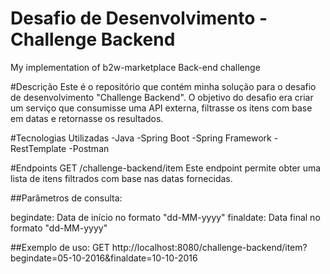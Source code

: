 # Desafio de Desenvolvimento - Challenge Backend
My implementation of b2w-marketplace Back-end challenge

#Descrição
Este é o repositório que contém minha solução para o desafio de desenvolvimento "Challenge Backend".
O objetivo do desafio era criar um serviço que consumisse uma API externa, filtrasse os itens com base em datas e retornasse os resultados.

#Tecnologias Utilizadas
-Java
-Spring Boot
-Spring Framework
-RestTemplate
-Postman

#Endpoints
GET /challenge-backend/item
Este endpoint permite obter uma lista de itens filtrados com base nas datas fornecidas.

##Parâmetros de consulta:

begindate: Data de início no formato "dd-MM-yyyy"
finaldate: Data final no formato "dd-MM-yyyy"

##Exemplo de uso:
GET http://localhost:8080/challenge-backend/item?begindate=05-10-2016&finaldate=10-10-2016
